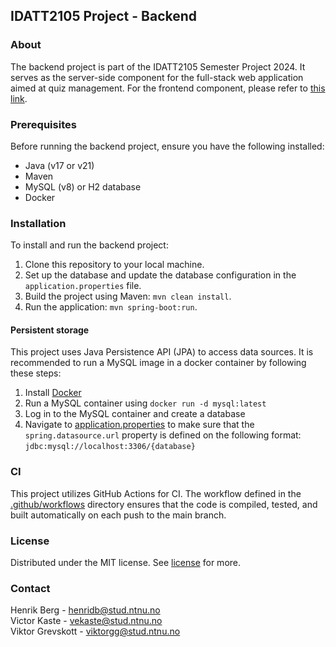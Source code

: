 ## IDATT2105 Project - Backend


### About

The backend project is part of the IDATT2105 Semester Project 2024. It serves as the server-side component for the full-stack web application aimed at quiz management. For the frontend component, please refer to [this link](https://github.com/ViktorGrev/IDATT2105_project).

### Prerequisites
Before running the backend project, ensure you have the following installed:

- Java (v17 or v21)
- Maven
- MySQL (v8) or H2 database
- Docker

### Installation

To install and run the backend project:

1. Clone this repository to your local machine.
2. Set up the database and update the database configuration in the `application.properties` file.
3. Build the project using Maven: `mvn clean install`.
4. Run the application: `mvn spring-boot:run`.

#### Persistent storage

This project uses Java Persistence API (JPA) to access data sources. It is recommended to run a MySQL image in a docker container by following these steps:
1. Install [Docker](https://www.docker.com/get-started/)
2. Run a MySQL container using `docker run -d mysql:latest`
3. Log in to the MySQL container and create a database
4. Navigate to [application.properties](src/main/resources/application.properties) to make sure that the `spring.datasource.url` property is defined on the following format: `jdbc:mysql://localhost:3306/{database}`

### CI

This project utilizes GitHub Actions for CI. The workflow defined in the [.github/workflows](.github/workflows) directory ensures that the code is compiled, tested, and built automatically on each push to the main branch.

### License

Distributed under the MIT license. See [license](license.txt) for more.

### Contact

Henrik Berg - henridb@stud.ntnu.no \
Victor Kaste - vekaste@stud.ntnu.no \
Viktor Grevskott - viktorgg@stud.ntnu.no